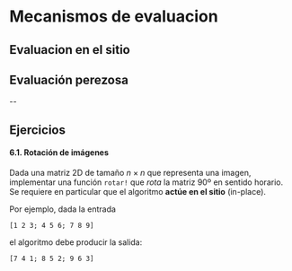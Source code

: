 # Mecanismos de evaluacion

## Evaluacion en el sitio

## Evaluación perezosa

--

## Ejercicios

#### 6.1. Rotación de imágenes

Dada una matriz 2D de tamaño $n \times n$ que representa una imagen, implementar una función `rotar!` que *rota* la matriz 90º en sentido horario. Se requiere en particular que el algoritmo **actúe en el sitio** (in-place).

Por ejemplo, dada la entrada 

```@example
[1 2 3; 4 5 6; 7 8 9]
```
el algoritmo debe producir la salida:
```@example
[7 4 1; 8 5 2; 9 6 3]
```
